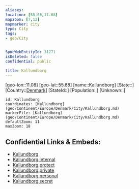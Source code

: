 ```yaml
---
aliases: 
location: [55.68,11.08]
mapzoom: [7,12] 
mapmarker: city 
type: City
tags:
- geo/City


SpocWebEntityId: 31271
isDeleted: false
confidential: public

title: Kallundborg
---
```

[geo-lon::11.08]
[geo-lat::55.68]
[name::Kallundborg]
[State::]
[Country::[Denmark](geo/Continent/Europe/Denmark.md)]
[StateId::]
[Population::]
[Unknown::]


```leaflet
id: Kallundborg
coordinates: [Kallundborg](geo/Continent/Europe/Denmark/City/Kallundborg.md)
markerFile: [Kallundborg](geo/Continent/Europe/Denmark/City/Kallundborg.md)
defaultZoom: 11 
maxZoom: 18
```


## Confidential Links & Embeds: 
- [Kallundborg](../../../../../../_public/geo/Continent/Europe/Denmark/City/Kallundborg.md) 
- [Kallundborg.internal](../../../../../../_internal/geo/Continent/Europe/Denmark/City/Kallundborg.internal.md) 
- [Kallundborg.protect](../../../../../../_protect/geo/Continent/Europe/Denmark/City/Kallundborg.protect.md) 
- [Kallundborg.private](../../../../../../_private/geo/Continent/Europe/Denmark/City/Kallundborg.private.md) 
- [Kallundborg.personal](../../../../../../_personal/geo/Continent/Europe/Denmark/City/Kallundborg.personal.md) 
- [Kallundborg.secret](../../../../../../_secret/geo/Continent/Europe/Denmark/City/Kallundborg.secret.md) 
